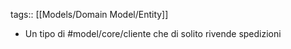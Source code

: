 tags:: [[Models/Domain Model/Entity]]

- Un tipo di #model/core/cliente che di solito rivende spedizioni
